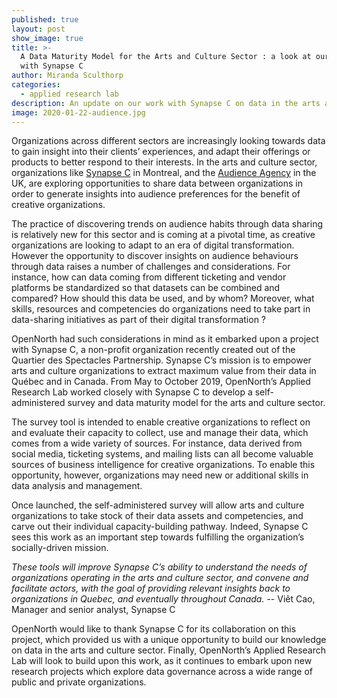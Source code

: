 ```yaml
---
published: true
layout: post
show_image: true
title: >-
  A Data Maturity Model for the Arts and Culture Sector : a look at our work
  with Synapse C
author: Miranda Sculthorp
categories:
  - applied research lab
description: An update on our work with Synapse C on data in the arts and culture sector
image: 2020-01-22-audience.jpg
---
```

Organizations across different sectors are increasingly looking towards data to gain insight into their clients’ experiences, and adapt their offerings or products to better respond to their interests. In the arts and culture sector, organizations like [Synapse C](https://synapsec.ca/en/) in Montreal, and the [Audience Agency](https://www.audiencedatasharing.org/) in the UK, are exploring opportunities to share data between organizations in order to generate insights into audience preferences for the benefit of creative organizations.  

The practice of discovering trends on audience habits through data sharing is relatively new for this sector and is coming at a pivotal time, as creative organizations are looking to adapt to an era of digital transformation. However the opportunity to discover insights on audience behaviours through data raises a number of challenges and considerations. For instance, how can data coming from different ticketing and vendor platforms be standardized so that datasets can be combined and compared? How should this data be used, and by whom? Moreover, what skills, resources and competencies do organizations need to take part in data-sharing initiatives as part of their digital transformation ? 

OpenNorth had such considerations in mind as it embarked upon a project with Synapse C, a non-profit organization recently created out of the Quartier des Spectacles Partnership. Synapse C’s mission is to empower arts and culture organizations to extract maximum value from their data in Québec and in Canada. From May to October 2019, OpenNorth’s Applied Research Lab worked closely with Synapse C to develop a self-administered survey and data maturity model for the arts and culture sector. 

The survey tool is intended to enable creative organizations to reflect on and evaluate their capacity to collect, use and manage their data, which comes from a wide variety of sources. For instance, data derived from social media, ticketing systems, and mailing lists can all become valuable sources of business intelligence for creative organizations. To enable this opportunity, however, organizations may need new or additional skills in data analysis and management. 

Once launched, the self-administered survey will allow arts and culture organizations to take stock of their data assets and competencies, and carve out their individual capacity-building pathway. Indeed, Synapse C sees this work as an important step towards fulfilling the organization’s socially-driven mission.

_These tools will improve Synapse C’s ability to understand the needs of organizations operating in the arts and culture sector, and convene and facilitate actors, with the goal of providing relevant insights back to organizations in Quebec, and eventually throughout Canada._ 
-- Viêt Cao, Manager and senior analyst, Synapse C 

OpenNorth would like to thank Synapse C for its collaboration on this project, which provided us with a unique opportunity to build our knowledge on data in the arts and culture sector. Finally, OpenNorth’s Applied Research Lab will look to build upon this work, as it continues to embark upon new research projects which explore data governance across a wide range of public and private organizations.

